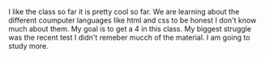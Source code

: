 I like the class so far it is pretty cool so far. We are learning about the different coumputer languages like html and css to be honest I don't know much about them. My goal is to get a 4 in this class. My biggest struggle was the recent test I didn't remeber mucch of the material. I am going to study more. 
